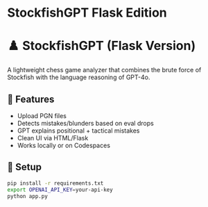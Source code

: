 # StockfishGPT Flask Edition
# ♟️ StockfishGPT (Flask Version)

A lightweight chess game analyzer that combines the brute force of Stockfish with the language reasoning of GPT-4o.

## 🚀 Features
- Upload PGN files
- Detects mistakes/blunders based on eval drops
- GPT explains positional + tactical mistakes
- Clean UI via HTML/Flask
- Works locally or on Codespaces

## 🧪 Setup

```bash
pip install -r requirements.txt
export OPENAI_API_KEY=your-api-key
python app.py